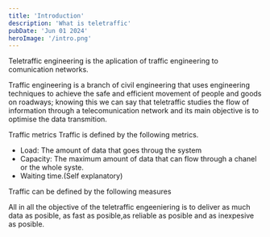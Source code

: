 ```yaml
---
title: 'Introduction'
description: 'What is teletraffic'
pubDate: 'Jun 01 2024'
heroImage: '/intro.png'
---
```


Teletraffic engineering is the aplication of traffic engineering to comunication
networks.


Traffic engineering is a branch of civil engineering that uses engineering
techniques to achieve the safe and efficient movement of people and goods on
roadways; knowing this we can say that teletraffic studies the flow of information
through a telecomunication network and its main objective is to optimise
the data transmition.

Traffic metrics
Traffic is defined by the following metrics.
-   Load: The amount of data that goes   throug the system
-   Capacity: The maximum amount of  data     that can flow through a chanel or
    the whole syste.
-   Waiting time.(Self explanatory)

Traffic can be defined by the following measures

All in all the objective of the teletraffic engeeniering is to deliver as much data as posible, as fast as posible,as reliable as posible and as inexpesive as posible.
